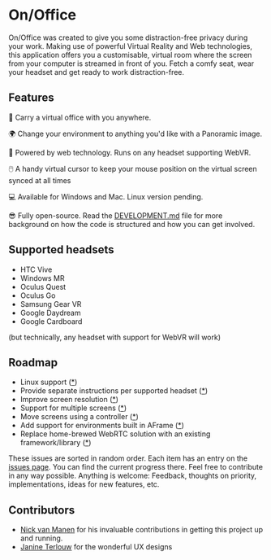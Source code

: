 # On/Office

On/Office was created to give you some distraction-free privacy during your work. Making use of powerful Virtual Reality and Web technologies, this application offers you a customisable, virtual room where the screen from your computer is streamed in front of you. Fetch a comfy seat, wear your headset and get ready to work distraction-free.

## Features

🏢 Carry a virtual office with you anywhere.

🌍 Change your environment to anything you'd like with a Panoramic image.

🔗 Powered by web technology. Runs on any headset supporting WebVR.

🖱️ A handy virtual cursor to keep your mouse position on the virtual screen synced at all times

💻 Available for Windows and Mac. Linux version pending.

😎 Fully open-source. Read the [DEVELOPMENT.md](./DEVELOPMENT.md) file for more background on how the code is structured and how you can get involved.

## Supported headsets

* HTC Vive
* Windows MR
* Oculus Quest
* Oculus Go
* Samsung Gear VR
* Google Daydream
* Google Cardboard

(but technically, any headset with support for WebVR will work)

## Roadmap

* Linux support ([*](https://github.com/rvdleun/onoffice/issues/1))
* Provide separate instructions per supported headset ([*](https://github.com/rvdleun/onoffice/issues/2))
* Improve screen resolution ([*](https://github.com/rvdleun/onoffice/issues/3))
* Support for multiple screens ([*](https://github.com/rvdleun/onoffice/issues/4))
* Move screens using a controller ([*](https://github.com/rvdleun/onoffice/issues/5))
* Add support for environments built in AFrame ([*](https://github.com/rvdleun/onoffice/issues/6))
* Replace home-brewed WebRTC solution with an existing framework/library ([*](https://github.com/rvdleun/onoffice/issues/7))

These issues are sorted in random order. Each item has an entry on the [issues page](https://github.com/rvdleun/onoffice/issues). You can find the current progress there. Feel free to contribute in any way possible. Anything is welcome: Feedback, thoughts on priority, implementations, ideas for new features, etc.

## Contributors

- [Nick van Manen](https://www.linkedin.com/in/nvanmanen/) for his invaluable contributions in getting this project up and running.
- [Janine Terlouw](http://janineterlouw.nl) for the wonderful UX designs

